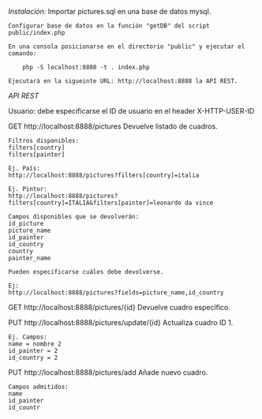 *Instalación*:
	Importar pictures.sql en una base de datos mysql.

	Configurar base de datos en la función "getDB" del script public/index.php

	En una consola posicionarse en el directorio "public" y ejecutar el comando:
	
		php -S localhost:8888 -t . index.php

	Ejecutará en la sigueinte URL: http://localhost:8888 la API REST.




*API REST*

Usuario:
	debe especificarse el ID de usuario en el header
	X-HTTP-USER-ID


GET http://localhost:8888/pictures
	Devuelve listado de cuadros.

	Filtros disponibles:
	filters[country]
	filters[painter]

	Ej. País:
	http://localhost:8888/pictures?filters[country]=italia

	Ej. Pintor:
	http://localhost:8888/pictures?filters[country]=ITALIA&filters[painter]=leonardo da vince

	Campos disponibles que se devolverán:
	id_picture
	picture_name
	id_painter
	id_country
	country
	painter_name

	Pueden especificarse cuáles debe devolverse.

	Ej:
	http://localhost:8888/pictures?fields=picture_name,id_country



GET http://localhost:8888/pictures/{id}
	Devuelve cuadro específico.




PUT http://localhost:8888/pictures/update/{id}
	Actualiza cuadro ID 1.

	Ej. Campos:
	name = nombre 2
	id_painter = 2
	id_country = 2


PUT http://localhost:8888/pictures/add
	Añade nuevo cuadro.

	Campos admitidos:
	name
	id_painter
	id_countr